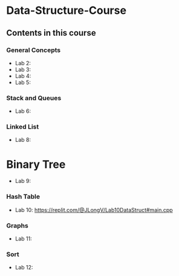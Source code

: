 # Data-Structure-Course

## Contents in this course

### General Concepts
- Lab 2: 
- Lab 3:
- Lab 4:
- Lab 5:

### Stack and Queues
- Lab 6:

### Linked List
- Lab 8:

# Binary Tree
- Lab 9:

### Hash Table
- Lab 10: https://replit.com/@JLongV/Lab10DataStruct#main.cpp

### Graphs
- Lab 11:

### Sort
- Lab 12: 
